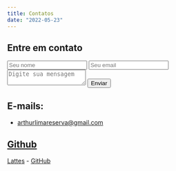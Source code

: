 ```yaml
---
title: Contatos
date: "2022-05-23"
---
```


## Entre em contato

<form action="https://airform.io/ericbrasiln@proton.me" method="post">
  <input type="text" name="name" placeholder="Seu nome">
  <input type="email" name="email" placeholder="Seu email">
  <textarea name="message" placeholder="Digite sua mensagem"></textarea>
  <button>Enviar</button>
</form>

## E-mails: 

- arthurlimareserva@gmail.com

## [Github](https://github.com/tutzlimma/)

[Lattes](http://lattes.cnpq.br/2709096118053654) - [GitHub](https://github.com/tutzlimma/)